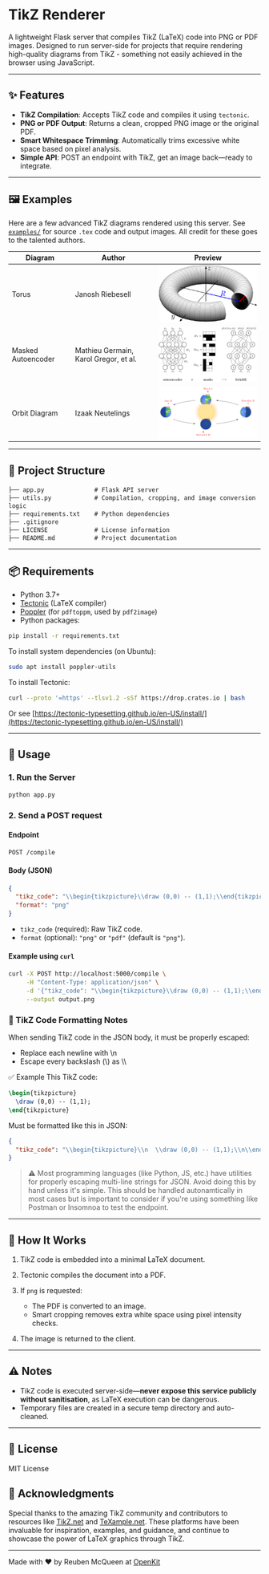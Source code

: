 # TikZ Renderer

A lightweight Flask server that compiles TikZ (LaTeX) code into PNG or PDF images. Designed to run server-side for projects that require rendering high-quality diagrams from TikZ - something not easily achieved in the browser using JavaScript.

---

## ✨ Features

- **TikZ Compilation**: Accepts TikZ code and compiles it using `tectonic`.
- **PNG or PDF Output**: Returns a clean, cropped PNG image or the original PDF.
- **Smart Whitespace Trimming**: Automatically trims excessive white space based on pixel analysis.
- **Simple API**: POST an endpoint with TikZ, get an image back—ready to integrate.

---

## 🖼 Examples

Here are a few advanced TikZ diagrams rendered using this server.
See [`examples/`](examples/) for source `.tex` code and output images. All credit for these goes to the talented authors.

| Diagram             | Author             | Preview |
|---------------------|--------------------|---------|
| Torus  | Janosh Riebesell            | <img src="examples/torus/rendered_output.png" width="350"/> |
| Masked Autoencoder  | Mathieu Germain, Karol Gregor, et al.   | <img src="examples/masked_autoencoder/rendered_output.png" width="350"/> |
| Orbit Diagram       | Izaak Neutelings   | <img src="examples/orbit_diagram/rendered_output.png" width="350"/> |

---

## 📁 Project Structure

```
├── app.py              # Flask API server
├── utils.py            # Compilation, cropping, and image conversion logic
├── requirements.txt    # Python dependencies
├── .gitignore
├── LICENSE             # License information
├── README.md           # Project documentation
````

---

## 📦 Requirements

- Python 3.7+
- [Tectonic](https://tectonic-typesetting.github.io/) (LaTeX compiler)
- [Poppler](https://poppler.freedesktop.org/) (for `pdftoppm`, used by `pdf2image`)
- Python packages:

```bash
pip install -r requirements.txt
````

To install system dependencies (on Ubuntu):

```bash
sudo apt install poppler-utils
```

To install Tectonic:

```bash
curl --proto '=https' --tlsv1.2 -sSf https://drop.crates.io | bash
```

Or see [https://tectonic-typesetting.github.io/en-US/install/](https://tectonic-typesetting.github.io/en-US/install/)

---

## 🚀 Usage

### 1. Run the Server

```bash
python app.py
```

### 2. Send a POST request

#### Endpoint

```
POST /compile
```

#### Body (JSON)

```json
{
  "tikz_code": "\\begin{tikzpicture}\\draw (0,0) -- (1,1);\\end{tikzpicture}",
  "format": "png"
}
```

* `tikz_code` (required): Raw TikZ code.
* `format` (optional): `"png"` or `"pdf"` (default is `"png"`).

#### Example using `curl`

```bash
curl -X POST http://localhost:5000/compile \
     -H "Content-Type: application/json" \
     -d '{"tikz_code": "\\begin{tikzpicture}\\draw (0,0) -- (1,1);\\end{tikzpicture}"}' \
     --output output.png
```

### 📝 TikZ Code Formatting Notes

When sending TikZ code in the JSON body, it must be properly escaped:

- Replace each newline with \n
- Escape every backslash (\\) as \\\

✅ Example
This TikZ code:
```latex
\begin{tikzpicture}
  \draw (0,0) -- (1,1);
\end{tikzpicture}
```
Must be formatted like this in JSON:
```json
{
  "tikz_code": "\\begin{tikzpicture}\\n  \\draw (0,0) -- (1,1);\\n\\end{tikzpicture}"
}
```

> ⚠️ Most programming languages (like Python, JS, etc.) have utilities for properly escaping multi-line strings for JSON. Avoid doing this by hand unless it's simple. This should be handled autonamtically in most cases but is important to consider if you're using something like Postman or Insomnoa to test the endpoint.

---

## 🧠 How It Works

1. TikZ code is embedded into a minimal LaTeX document.
2. Tectonic compiles the document into a PDF.
3. If `png` is requested:

   * The PDF is converted to an image.
   * Smart cropping removes extra white space using pixel intensity checks.
4. The image is returned to the client.

---

## ⚠️ Notes

* TikZ code is executed server-side—**never expose this service publicly without sanitisation**, as LaTeX execution can be dangerous.
* Temporary files are created in a secure temp directory and auto-cleaned.

---

## 📜 License

MIT License

## 🙏 Acknowledgments

Special thanks to the amazing TikZ community and contributors to resources like [TikZ.net](https://tikz.net) and [TeXample.net](http://www.texample.net/). These platforms have been invaluable for inspiration, examples, and guidance, and continue to showcase the power of LaTeX graphics through TikZ.

---

Made with ❤️ by Reuben McQueen at [OpenKit](https://openkit.co.uk)
